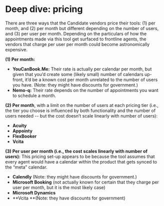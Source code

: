 # Deep dive: pricing



There are three ways that the Candidate vendors price their tools: (1) per month, and (2) per month but different depending on the number of users, and (3) per user per month. Depending on the particulars of how the appointments made via this tool get surfaced to frontline agents, the vendors that charge per user per month could become astronomically expensive. 

**(1) Per month:**

* **YouCanBook.Me:** Their rate is actually per calendar per month, but given that you’d create some (likely small) number of calendars up-front, it’d be a known cost per month unrelated to the number of users you have. (Note: they might have discounts for government.)
* **Nemo-q:** Their rate depends on the number of appointments you want to schedule a month.

**(2) Per month**, with a limit on the number of users at each pricing tier (i.e., the tier you choose is influenced by both functionality and the number of users needed -- but the cost doesn’t scale linearly with number of users):

* **Acuity**
* **Appointy**
* **FlexBooker**
* **Vcita**

**(3) Per user per month (i.e., the cost scales linearly with number of users):** This pricing set-up appears to be because the tool assumes that every agent would have a calendar within the product that gets synced to the “meta” calendar.

* **Calendly** (Note: they might have discounts for government.)
* **Microsoft Booking** (not actually known for certain that they charge per user per month, but it is the most likely case)
* **Microsoft Dynamics**
* **Vcita **(Note: they have discounts for government)
